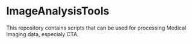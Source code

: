 # ImageAnalysisTools
This repository contains scripts that can be used for processing Medical Imaging data, especialy CTA.
